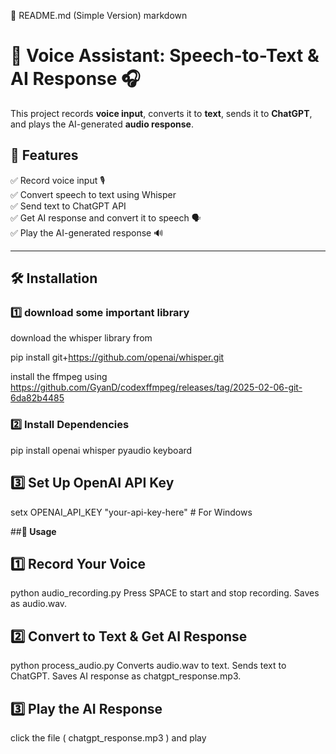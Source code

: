 📌 README.md (Simple Version)
markdown

# 🎤 Voice Assistant: Speech-to-Text & AI Response 🎧

This project records **voice input**, converts it to **text**, sends it to **ChatGPT**, and plays the AI-generated **audio response**.

## **🔹 Features**
✅ Record voice input 🎙️  
✅ Convert speech to text using Whisper  
✅ Send text to ChatGPT API  
✅ Get AI response and convert it to speech 🗣️  
✅ Play the AI-generated response 🔊  

---

## **🛠️ Installation**

### **1️⃣ download some important library**
download the whisper library from 

pip install git+https://github.com/openai/whisper.git 

install the ffmpeg using https://github.com/GyanD/codexffmpeg/releases/tag/2025-02-06-git-6da82b4485


### **2️⃣ Install Dependencies**
pip install openai whisper pyaudio keyboard


## **3️⃣ Set Up OpenAI API Key**
setx OPENAI_API_KEY "your-api-key-here"    # For Windows


##**🚀 Usage**
## **1️⃣ Record Your Voice**
python audio_recording.py
Press SPACE to start and stop recording.
Saves as audio.wav.


## **2️⃣ Convert to Text & Get AI Response**
python process_audio.py
Converts audio.wav to text.
Sends text to ChatGPT.
Saves AI response as chatgpt_response.mp3.


## **3️⃣ Play the AI Response**

click the file ( chatgpt_response.mp3 ) and play 
